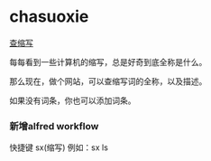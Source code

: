 # chasuoxie
[查缩写](https://www.expshort.com/)

每每看到一些计算机的缩写，总是好奇到底全称是什么。

那么现在，做个网站，可以查缩写词的全称，以及描述。

如果没有词条，你也可以添加词条。

### 新增alfred workflow
快捷键 sx(缩写)
例如：sx ls
